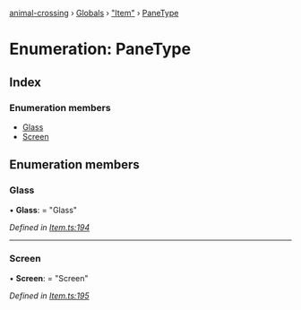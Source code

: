[animal-crossing](../README.md) › [Globals](../globals.md) › ["Item"](../modules/_item_.md) › [PaneType](_item_.panetype.md)

# Enumeration: PaneType

## Index

### Enumeration members

* [Glass](_item_.panetype.md#glass)
* [Screen](_item_.panetype.md#screen)

## Enumeration members

###  Glass

• **Glass**: = "Glass"

*Defined in [Item.ts:194](https://github.com/Norviah/animal-crossing/blob/caec6ad/module/types/Item.ts#L194)*

___

###  Screen

• **Screen**: = "Screen"

*Defined in [Item.ts:195](https://github.com/Norviah/animal-crossing/blob/caec6ad/module/types/Item.ts#L195)*
